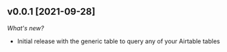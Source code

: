 ## v0.0.1 [2021-09-28]

_What's new?_

- Initial release with the generic table to query any of your Airtable tables

